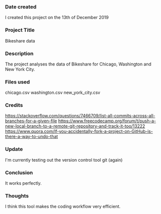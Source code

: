 ### Date created
I created this project on the 13th of December 2019

### Project Title
Bikeshare data

### Description
The project analyses the data of Bikeshare for Chicago, Washington and New York City.

### Files used
chicago.csv
washington.csv
new_york_city.csv

### Credits
https://stackoverflow.com/questions/7466709/list-all-commits-across-all-branches-for-a-given-file
https://www.freecodecamp.org/forum/t/push-a-new-local-branch-to-a-remote-git-repository-and-track-it-too/13222
https://www.quora.com/If-you-accidentally-fork-a-project-on-GitHub-is-there-a-way-to-undo-that

### Update
I'm currently testing out the version control tool git (again)

### Conclusion
It works perfectly.

### Thoughts
I think this tool makes the coding workflow very efficient.